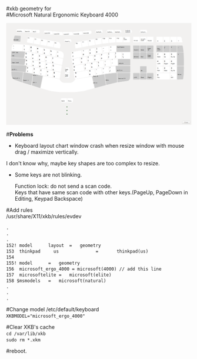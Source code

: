 #xkb geometry for  
#Microsoft Natural Ergonomic Keyboard 4000

![](https://github.com/ZeptByteS/xkb_geometry_microsoft_4000/blob/master/microsoft_ergo_4000.png)  
  
#**Problems**  
* Keyboard layout chart window crash when resize window with mouse drag / maximize vertically.  
  
 I don't know why, maybe key shapes are too complex to resize. 

* Some keys are not blinking.  
  
  Function lock: do not send a scan code.  
  Keys that have same scan code with other keys.(PageUp, PageDown in Editing, Keypad Backspace)  


#Add rules  
/usr/share/X11/xkb/rules/evdev  


    .
    .
    .
    152! model		layout	=	geometry
    153  thinkpad     us              =       thinkpad(us)
    154
    155! model		=	geometry
    156  microsoft_ergo_4000 = microsoft(4000) // add this line
    157  microsoftelite	=	microsoft(elite)
    158 $msmodels	=	microsoft(natural)
    .
    .
    .
  

#Change model
/etc/default/keyboard  
`XKBMODEL="microsoft_ergo_4000"`
  
#Clear XKB's cache  
`cd /var/lib/xkb`  
`sudo rm *.xkm`
  
#reboot.  
